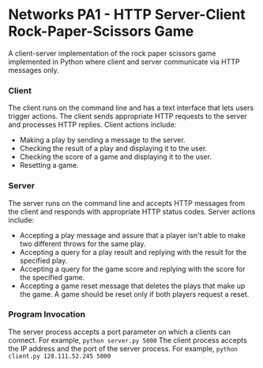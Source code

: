 # Networks PA1 - HTTP Server-Client Rock-Paper-Scissors Game

A client-server implementation of the rock paper scissors game implemented in Python where client and server communicate via HTTP messages only.
 
### Client
The client runs on the command line and has a text interface that lets users trigger actions. The client sends appropriate HTTP requests to the server and processes HTTP replies. Client actions include:

* Making a play by sending a message to the server.
* Checking the result of a play and displaying it to the user.
* Checking the score of a game and displaying it to the user.
* Resetting a game.

### Server
The server runs on the command line and accepts HTTP messages from the client and responds with appropriate HTTP status codes. Server actions include:

* Accepting a play message and assure that a player isn't able to make two different throws for the same play.
* Accepting a query for a play result and replying with the result for the specified play.
* Accepting a query for the game score and replying with the score for the specified game.
* Accepting a game reset message that deletes the plays that make up the game. A game should be reset only if both players request a reset.

### Program Invocation
The server process accepts a port parameter on which a clients can connect. For example, `python server.py 5000`
The client process accepts the IP address and the port of the server process. For example, `python client.py 128.111.52.245 5000`

